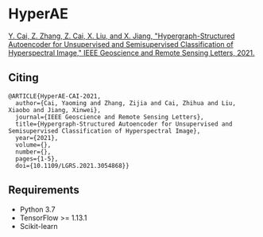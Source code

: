 # HyperAE #
[Y. Cai, Z. Zhang, Z. Cai, X. Liu, and X. Jiang, "Hypergraph-Structured Autoencoder for Unsupervised and Semisupervised Classification of Hyperspectral Image," IEEE Geoscience and Remote Sensing Letters, 2021.](https://ieeexplore.ieee.org/abstract/document/9348954)


## Citing ##

    @ARTICLE{HyperAE-CAI-2021,
      author={Cai, Yaoming and Zhang, Zijia and Cai, Zhihua and Liu, Xiaobo and Jiang, Xinwei},
      journal={IEEE Geoscience and Remote Sensing Letters}, 
      title={Hypergraph-Structured Autoencoder for Unsupervised and Semisupervised Classification of Hyperspectral Image}, 
      year={2021},
      volume={},
      number={},
      pages={1-5},
      doi={10.1109/LGRS.2021.3054868}}

## Requirements ##
- Python 3.7
- TensorFlow >= 1.13.1
- Scikit-learn
